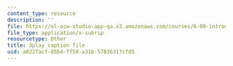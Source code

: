 ```yaml
---
content_type: resource
description: ''
file: https://ol-ocw-studio-app-qa.s3.amazonaws.com/courses/6-00-introduction-to-computer-science-and-programming-fall-2008/a822facf85b4ff58a31b57836317cfd5_Q8SoG1OIveU.srt
file_type: application/x-subrip
resourcetype: Other
title: 3play caption file
uid: a822facf-85b4-ff58-a31b-57836317cfd5
---
```

